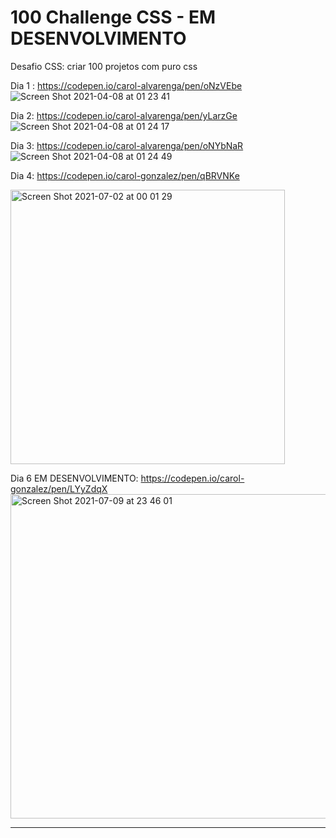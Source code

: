 

# 100 Challenge CSS - EM DESENVOLVIMENTO

Desafio CSS: criar 100 projetos com puro css 

Dia 1 : https://codepen.io/carol-alvarenga/pen/oNzVEbe <br>
![Screen Shot 2021-04-08 at 01 23 41](https://user-images.githubusercontent.com/40405334/113968231-1044bd00-9809-11eb-9c61-a99fe74a5116.png)

Dia 2: https://codepen.io/carol-alvarenga/pen/yLarzGe <br>
![Screen Shot 2021-04-08 at 01 24 17](https://user-images.githubusercontent.com/40405334/113968276-26527d80-9809-11eb-9ddc-83a9c5004572.png)


Dia 3: https://codepen.io/carol-alvarenga/pen/oNYbNaR <br>
![Screen Shot 2021-04-08 at 01 24 49](https://user-images.githubusercontent.com/40405334/113968301-379b8a00-9809-11eb-9c0e-a26a38895905.png)

Dia 4: https://codepen.io/carol-gonzalez/pen/qBRVNKe <br>

<img width="439" alt="Screen Shot 2021-07-02 at 00 01 29" src="https://user-images.githubusercontent.com/40405334/124214489-aadf3000-dac8-11eb-891f-fd74238b0ad4.png">

Dia 6 EM DESENVOLVIMENTO: https://codepen.io/carol-gonzalez/pen/LYyZdqX
<img width="519" alt="Screen Shot 2021-07-09 at 23 46 01" src="https://user-images.githubusercontent.com/40405334/125149509-d3da7300-e10f-11eb-9b69-bf1a745d8b59.png">


-----------------------------------------------------------------------------------------------------------------------


